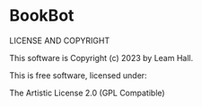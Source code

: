 # BookBot


LICENSE AND COPYRIGHT

This software is Copyright (c) 2023 by Leam Hall.

This is free software, licensed under:

  The Artistic License 2.0 (GPL Compatible)

